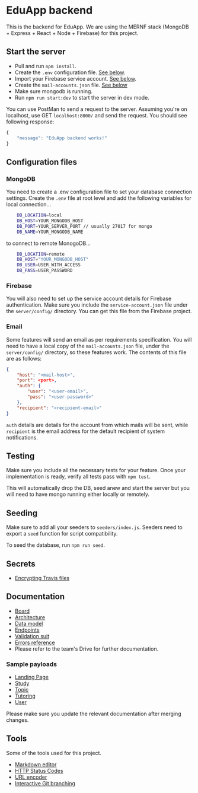 # EduApp backend
This is the backend for EduApp. We are using the MERNF stack (MongoDB + Express + React + Node + Firebase) for this project.

## Start the server
- Pull and run `npm install`.
- Create the `.env` configuration file. [See below](#MongoDB).
- Import your Firebase service account. [See below](#Firebase).
- Create the `mail-accounts.json` file. [See below](#Email)
- Make sure mongodb is running.
- Run `npm run start:dev` to start the server in dev mode.

You can use PostMan to send a request to the server. Assuming you're on localhost, use GET `localhost:8000/` and send the request. You should see following response:

```javascript
{
    "message": "EduApp backend works!"
}
```

## Configuration files
### MongoDB
You need to create a .env configuration file to set your database connection settings. Create the `.env` file at root level and add the following variables for local connection...
```bash
    DB_LOCATION=local
    DB_HOST=YOUR_MONGODB_HOST
    DB_PORT=YOUR_SERVER_PORT // usually 27017 for mongo
    DB_NAME=YOUR_MONGODB_NAME
```
to connect to remote MonogoDB...
```bash
    DB_LOCATION=remote
    DB_HOST="YOUR_MONGODB_HOST"
    DB_USER=USER_WITH_ACCESS
    DB_PASS=USER_PASSWORD
```

### Firebase
You will also need to set up the service account details for Firebase authentication. Make sure you include the `service-account.json` file under the `server/config/` directory. You can get this file from the Firebase project.

### Email
Some features will send an email as per requirements specification. You will need to have a local copy of the `mail-accounts.json` file, under the `server/config/` directory, so these features work. The contents of this file are as follows:
```json
{
    "host": "<mail-host>",
    "port": <port>,
    "auth": {
        "user": "<user-email>",
        "pass": "<user-password>"
    },
    "recipient": "<recipient-email>"
}
```
`auth` details are details for the account from which mails will be sent, while `recipient` is the email address for the default recipient of system notifications.

## Testing
Make sure you include all the necessary tests for your feature. Once your implementation is ready, verify all tests pass with `npm test`.

This will automatically drop the DB, seed anew and start the server but you will need to have mongo running either locally or remotely.

## Seeding
Make sure to add all your seeders to `seeders/index.js`. Seeders need to export a `seed` function for script compatibility.

To seed the database, run `npm run seed`.

## Secrets
- [Encrypting Travis files](https://docs.travis-ci.com/user/encrypting-files/)

## Documentation
- [Board](https://trello.com/eduappback)
- [Architecture](https://drive.google.com/open?id=189EpjWoiuIQwrGSHcb7gFEUf4_Cjabd3)
- [Data model](https://www.lucidchart.com/invitations/accept/69157a37-825d-47ef-a53c-16308f65e7b3)
- [Endpoints](https://drive.google.com/open?id=1oAfR1pvqLKjzzp3_yK_BPk635BDDxN6EUFwXg24uPBE)
- [Validation suit](https://drive.google.com/open?id=1Qv7-VNYZii5T3eXfvRS6P63TOAzUSd6A)
- [Errors reference](https://drive.google.com/open?id=1-hMzWe9HpZYY-a8qsRc7i-owiSEKGDAbCIW6a-QH0EE)
- Please refer to the team's Drive for further documentation.

### Sample payloads
- [Landing Page](https://drive.google.com/open?id=1BScq0vmd000PRShg2aK2mkZf9oJxVJ3C)
- [Study](https://drive.google.com/open?id=1NG2k3m9XewRFABKn6qMgn9naVwMAvOa6)
- [Topic](https://drive.google.com/open?id=1ZkNmqaNRRy8YDedZDKSxq3oT3ZHOjSTU)
- [Tutoring](https://drive.google.com/open?id=1N7jfkEyAZKkfKNL41UaVoDz-tWEEfJi4)
- [User](https://drive.google.com/open?id=1Lrlcd6tzjDA0MhVxwEvUQS4mRrxY83vK)

Please make sure you update the relevant documentation after merging changes.

## Tools
Some of the tools used for this project.
- [Markdown editor](https://pandao.github.io/editor.md/en.html)
- [HTTP Status Codes](https://www.restapitutorial.com/httpstatuscodes.html)
- [URL encoder](https://www.urlencoder.io)
- [Interactive Git branching](https://learngitbranching.js.org/?NODEMO)
